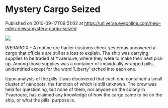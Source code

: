 # Mystery Cargo Seized
Published on 2010-09-17T09:51:02 at https://universe.eveonline.com/new-eden-news/mystery-cargo-seized

![](http://www.eve-mercury.net/images/mercurybanner.png)

WERAROIX - A routine ore hauler customs check yesterday uncovered a cargo that officials are still at a loss to explain. The ship was carrying supplies to be traded at Yvaeroure, where they were to make their next pick up. Among those supplies was a container of individually wrapped pills, unidentified except for the word 'Liberty' etched into each one.

Upon analysis of the pills it was discovered that each one contained a small cluster of nanobots, the function of which is still unknown. The crew was held for questioning, but none of them, nor anyone on the colony in Yvaeroure, has claimed any knowledge of how the cargo came to be on the ship, or what the pills' purpose is.
